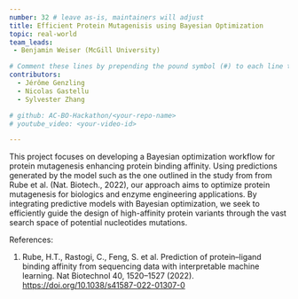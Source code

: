 ```yaml
---
number: 32 # leave as-is, maintainers will adjust
title: Efficient Protein Mutagenisis using Bayesian Optimization
topic: real-world
team_leads:
 - Benjamin Weiser (McGill University)

# Comment these lines by prepending the pound symbol (#) to each line to hide these elements
contributors:
  - Jérôme Genzling
  - Nicolas Gastellu
  - Sylvester Zhang

# github: AC-BO-Hackathon/<your-repo-name>
# youtube_video: <your-video-id>

---
```


This project focuses on developing a Bayesian optimization workflow for protein mutagenesis enhancing protein binding affinity. Using predictions generated by the model such as the one outlined in the study from from Rube et al. (Nat. Biotech., 2022), our approach aims to optimize protein mutagenesis for biologics and enzyme engineering applications. By integrating predictive models with Bayesian optimization, we seek to efficiently guide the design of high-affinity protein variants through the vast search space of potential nucleotides mutations.

References:

1. Rube, H.T., Rastogi, C., Feng, S. et al. Prediction of protein–ligand binding affinity from sequencing data with interpretable machine learning. Nat Biotechnol 40, 1520–1527 (2022). https://doi.org/10.1038/s41587-022-01307-0
